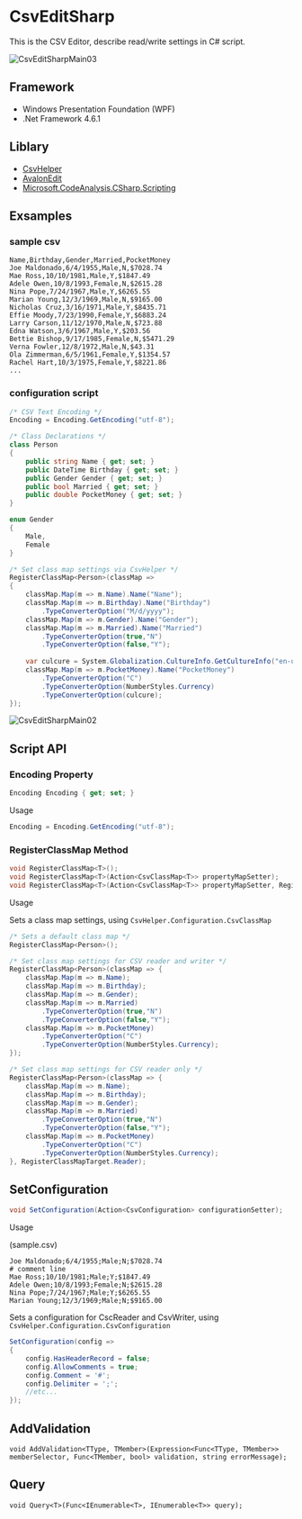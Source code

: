 # CsvEditSharp

This is the CSV Editor, describe read/write settings in C# script.

![CsvEditSharpMain03](https://github.com/pierre3/CsvEditSharp/blob/master/Documents/csvEditSharp_main03.png)

## Framework
- Windows Presentation Foundation (WPF) 
- .Net Framework 4.6.1

## Liblary
- [CsvHelper](https://joshclose.github.io/CsvHelper/)
- [AvalonEdit](http://avalonedit.net/)
- [Microsoft.CodeAnalysis.CSharp.Scripting](https://www.nuget.org/packages/Microsoft.CodeAnalysis.CSharp.Scripting/)

## Exsamples

### sample csv
```
Name,Birthday,Gender,Married,PocketMoney
Joe Maldonado,6/4/1955,Male,N,$7028.74
Mae Ross,10/10/1981,Male,Y,$1847.49
Adele Owen,10/8/1993,Female,N,$2615.28
Nina Pope,7/24/1967,Male,Y,$6265.55
Marian Young,12/3/1969,Male,N,$9165.00
Nicholas Cruz,3/16/1971,Male,Y,$8435.71
Effie Moody,7/23/1990,Female,Y,$6883.24
Larry Carson,11/12/1970,Male,N,$723.88
Edna Watson,3/6/1967,Male,Y,$203.56
Bettie Bishop,9/17/1985,Female,N,$5471.29
Verna Fowler,12/8/1972,Male,N,$43.31
Ola Zimmerman,6/5/1961,Female,Y,$1354.57
Rachel Hart,10/3/1975,Female,Y,$8221.86
...
```

### configuration script

```cs
/* CSV Text Encoding */
Encoding = Encoding.GetEncoding("utf-8");

/* Class Declarations */
class Person
{
    public string Name { get; set; }
    public DateTime Birthday { get; set; }
    public Gender Gender { get; set; }
    public bool Married { get; set; }
    public double PocketMoney { get; set; }
}

enum Gender
{
    Male,
    Female
}

/* Set class map settings via CsvHelper */
RegisterClassMap<Person>(classMap =>
{
    classMap.Map(m => m.Name).Name("Name");
    classMap.Map(m => m.Birthday).Name("Birthday")
        .TypeConverterOption("M/d/yyyy");
    classMap.Map(m => m.Gender).Name("Gender");
    classMap.Map(m => m.Married).Name("Married")
        .TypeConverterOption(true,"N")
        .TypeConverterOption(false,"Y");
    
    var culcure = System.Globalization.CultureInfo.GetCultureInfo("en-us");
    classMap.Map(m => m.PocketMoney).Name("PocketMoney")
        .TypeConverterOption("C")
        .TypeConverterOption(NumberStyles.Currency)
        .TypeConverterOption(culcure);
});
```
![CsvEditSharpMain02](https://github.com/pierre3/CsvEditSharp/blob/master/Documents/csvEditSharp_main02.png)

## Script API

### Encoding Property

```cs
Encoding Encoding { get; set; }
```

Usage
```cs
Encoding = Encoding.GetEncoding("utf-8");
```

### RegisterClassMap Method

```cs    
void RegisterClassMap<T>();
void RegisterClassMap<T>(Action<CsvClassMap<T>> propertyMapSetter);
void RegisterClassMap<T>(Action<CsvClassMap<T>> propertyMapSetter, RegisterClassMapTarget target);
```

Usage

Sets a class map settings, using `CsvHelper.Configuration.CsvClassMap`

```cs
/* Sets a default class map */
RegisterClassMap<Person>();

/* Set class map settings for CSV reader and writer */
RegisterClassMap<Person>(classMap => {
    classMap.Map(m => m.Name);
    classMap.Map(m => m.Birthday);
    classMap.Map(m => m.Gender);
    classMap.Map(m => m.Married)
        .TypeConverterOption(true,"N")
        .TypeConverterOption(false,"Y");
    classMap.Map(m => m.PocketMoney)
        .TypeConverterOption("C")
        .TypeConverterOption(NumberStyles.Currency);
});

/* Set class map settings for CSV reader only */
RegisterClassMap<Person>(classMap => {
    classMap.Map(m => m.Name);
    classMap.Map(m => m.Birthday);
    classMap.Map(m => m.Gender);
    classMap.Map(m => m.Married)
        .TypeConverterOption(true,"N")
        .TypeConverterOption(false,"Y");
    classMap.Map(m => m.PocketMoney)
        .TypeConverterOption("C")
        .TypeConverterOption(NumberStyles.Currency);
}, RegisterClassMapTarget.Reader);
```

## SetConfiguration

```cs
void SetConfiguration(Action<CsvConfiguration> configurationSetter);
```

Usage

(sample.csv)

```
Joe Maldonado;6/4/1955;Male;N;$7028.74
# comment line
Mae Ross;10/10/1981;Male;Y;$1847.49
Adele Owen;10/8/1993;Female;N;$2615.28
Nina Pope;7/24/1967;Male;Y;$6265.55
Marian Young;12/3/1969;Male;N;$9165.00
```

Sets a configuration for CscReader and CsvWriter, using `CsvHelper.Configuration.CsvConfiguration`

```cs
SetConfiguration(config =>
{
    config.HasHeaderRecord = false;
    config.AllowComments = true;
    config.Comment = '#';
    config.Delimiter = ';';
    //etc...
});
```

## AddValidation

```
void AddValidation<TType, TMember>(Expression<Func<TType, TMember>> memberSelector, Func<TMember, bool> validation, string errorMessage);
```

## Query

```
void Query<T>(Func<IEnumerable<T>, IEnumerable<T>> query);
```